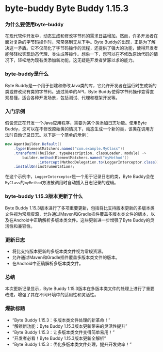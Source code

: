 # byte-buddy Byte Buddy 1.15.3
### 为什么要使用byte-buddy

在现代软件开发中，动态生成和修改字节码的需求日益增加。然而，许多开发者在面对复杂的字节码操作时，常常感到无从下手。Byte Buddy的出现，正是为了解决这一矛盾。它不仅简化了字节码操作的流程，还提供了强大的功能，使得开发者能够轻松实现动态代理、类生成等操作。想象一下，您可以在不修改原始代码的情况下，轻松地为现有类添加新功能，这无疑是开发者梦寐以求的能力。

### byte-buddy是什么

Byte Buddy是一个用于创建和修改Java类的库，它允许开发者在运行时生成新的类或修改现有类的字节码。通过简单的API，Byte Buddy使得字节码操作变得直观易懂，适合各种开发场景，包括测试、代理和框架开发等。

### 入门示例

假设您正在开发一个Java应用程序，需要为某个类添加日志功能。使用Byte Buddy，您可以在不修改原始类的情况下，动态生成一个新的类，该类在调用方法时自动记录日志。以下是一个简单的示例：

```java
new AgentBuilder.Default()
    .type(ElementMatchers.named("com.example.MyClass"))
    .transform((builder, typeDescription, classLoader, module) ->
        builder.method(ElementMatchers.named("myMethod"))
               .intercept(MethodDelegation.to(LoggerInterceptor.class)))
    .installOn(instrumentation);
```

在这个示例中，`LoggerInterceptor`是一个用于记录日志的类，Byte Buddy会在`MyClass`的`myMethod`方法被调用时自动插入日志记录的逻辑。

### byte-buddy 1.15.3版本更新了什么

Byte Buddy 1.15.3版本进行了多项重要更新，包括将比支持版本更新的多版本类文件视为常规资源，允许通过Maven和Gradle插件覆盖多版本类文件的版本，以及在Android中正确解析多版本类文件。这些更新进一步增强了Byte Buddy的灵活性和兼容性。

### 更新日志

- 将比支持版本更新的多版本类文件视为常规资源。
- 允许通过Maven和Gradle插件覆盖多版本类文件的版本。
- 在Android中正确解析多版本类文件。

### 总结

本次更新记录显示，Byte Buddy 1.15.3版本在多版本类文件的处理上进行了重要改进，增强了其在不同环境中的适用性和灵活性。

### 爆款标题

- “Byte Buddy 1.15.3：多版本类文件处理的新革命！”
- “解锁新功能：Byte Buddy 1.15.3版本更新带来的灵活性提升”
- “Byte Buddy 1.15.3：让多版本类文件变得简单易用！”
- “开发者必看！Byte Buddy 1.15.3版本更新全解析”
- “Byte Buddy 1.15.3：优化多版本类文件处理，提升开发效率！”